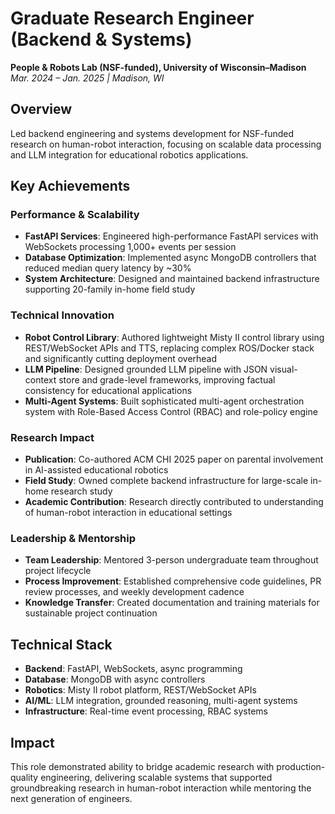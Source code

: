# Graduate Research Engineer (Backend & Systems)
**People & Robots Lab (NSF-funded), University of Wisconsin–Madison**  
*Mar. 2024 – Jan. 2025 | Madison, WI*

## Overview
Led backend engineering and systems development for NSF-funded research on human-robot interaction, focusing on scalable data processing and LLM integration for educational robotics applications.

## Key Achievements

### Performance & Scalability
- **FastAPI Services**: Engineered high-performance FastAPI services with WebSockets processing 1,000+ events per session
- **Database Optimization**: Implemented async MongoDB controllers that reduced median query latency by ~30%
- **System Architecture**: Designed and maintained backend infrastructure supporting 20-family in-home field study

### Technical Innovation
- **Robot Control Library**: Authored lightweight Misty II control library using REST/WebSocket APIs and TTS, replacing complex ROS/Docker stack and significantly cutting deployment overhead
- **LLM Pipeline**: Designed grounded LLM pipeline with JSON visual-context store and grade-level frameworks, improving factual consistency for educational applications
- **Multi-Agent Systems**: Built sophisticated multi-agent orchestration system with Role-Based Access Control (RBAC) and role-policy engine

### Research Impact
- **Publication**: Co-authored ACM CHI 2025 paper on parental involvement in AI-assisted educational robotics
- **Field Study**: Owned complete backend infrastructure for large-scale in-home research study
- **Academic Contribution**: Research directly contributed to understanding of human-robot interaction in educational settings

### Leadership & Mentorship
- **Team Leadership**: Mentored 3-person undergraduate team throughout project lifecycle
- **Process Improvement**: Established comprehensive code guidelines, PR review processes, and weekly development cadence
- **Knowledge Transfer**: Created documentation and training materials for sustainable project continuation

## Technical Stack
- **Backend**: FastAPI, WebSockets, async programming
- **Database**: MongoDB with async controllers
- **Robotics**: Misty II robot platform, REST/WebSocket APIs
- **AI/ML**: LLM integration, grounded reasoning, multi-agent systems
- **Infrastructure**: Real-time event processing, RBAC systems

## Impact
This role demonstrated ability to bridge academic research with production-quality engineering, delivering scalable systems that supported groundbreaking research in human-robot interaction while mentoring the next generation of engineers.